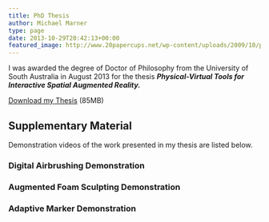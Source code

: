 ```yaml
---
title: PhD Thesis
author: Michael Marner
type: page
date: 2013-10-29T20:42:13+00:00
featured_image: http://www.20papercups.net/wp-content/uploads/2009/10/parchment-e1422921331855-825x510.jpg
---
```


I was awarded the degree of Doctor of Philosophy from the University of South Australia in August 2013 for the thesis **_Physical-Virtual Tools for Interactive Spatial Augmented Reality._**

[Download my Thesis][1] (85MB)

## Supplementary Material

Demonstration videos of the work presented in my thesis are listed below.

### Digital Airbrushing Demonstration

### Augmented Foam Sculpting Demonstration

### Adaptive Marker Demonstration

[1]: http://www.20papercups.net/wp-content/uploads/2009/10/marner-thesis.pdf
